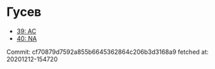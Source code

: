 # Гусев
- [39: AC](39.md)
- [40: NA](40.md)

Commit: cf70879d7592a855b6645362864c206b3d3168a9
 fetched at: 20201212-154720

